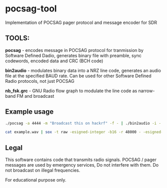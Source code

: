 # pocsag-tool
Implementation of POCSAG pager protocol and message encoder for SDR

## TOOLS:

**pocsag** - encodes message in POCSAG protocol for tranmission by Software Defined Dadio,
      generates binary file with preamble, sync codewords, encoded data and CRC (BCH code)

**bin2audio** - modulates binary data into a NRZ line code, generates an audio file at the specified BAUD rate.
Can be used for other Software Defined Radio protocols, not just POCSAG

**nb_fsk.grc** - GNU Radio flow graph to modulate the line code as narrow-band FM and broadcast


## Example usage
```sh
./pocsag -a 4444 -m "Broadcast this on hackrf" -f - | ./bin2audio -i - -o example.wav

cat example.wav | sox -t raw -esigned-integer -b16 -r 48000 - -esigned-integer -b16 -r 22050 -t raw - | multimon-ng -t raw  -a POCSAG1200 -
```

## Legal
This software contains code that transmits radio signals. POCSAG / pager messages are used by emergency services, Do not interfere with them. Do not broadcast on illegal frequencies.

For educational purpose only.
